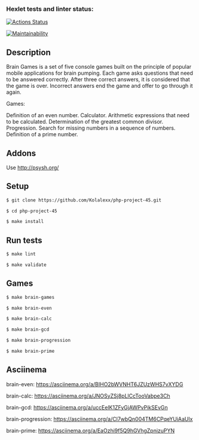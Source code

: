 ### Hexlet tests and linter status:
[![Actions Status](https://github.com/Kolalexx/php-project-45/workflows/hexlet-check/badge.svg)](https://github.com/Kolalexx/php-project-45/actions)

[![Maintainability](https://api.codeclimate.com/v1/badges/c991c9eb8e852ed30d05/maintainability)](https://codeclimate.com/github/Kolalexx/php-project-45/maintainability)

## Description

Brain Games is a set of five console games built on the principle of popular mobile applications for brain pumping. Each game asks questions that need to be answered correctly. After three correct answers, it is considered that the game is over. Incorrect answers end the game and offer to go through it again.

Games:

Definition of an even number.
Calculator. Arithmetic expressions that need to be calculated.
Determination of the greatest common divisor.
Progression. Search for missing numbers in a sequence of numbers.
Definition of a prime number.

## Addons

Use <http://psysh.org/>

## Setup

```sh
$ git clone https://github.com/Kolalexx/php-project-45.git

$ cd php-project-45

$ make install
```

## Run tests

```sh
$ make lint

$ make validate
```

## Games

```sh
$ make brain-games

$ make brain-even

$ make brain-calc

$ make brain-gcd

$ make brain-progression

$ make brain-prime
```

## Asciinema

brain-even:
https://asciinema.org/a/BIHO2bWVNHT6JZUzWHS7vXYDG

brain-calc:
https://asciinema.org/a/JNOSyZSj8pLlCcTooVabpe3Ch

brain-gcd:
https://asciinema.org/a/uccEelK1ZFyGjAWPvPikSEvGn

brain-progression:
https://asciinema.org/a/Cl7wbQn004TM6CPqeYUiAaUlx

brain-prime:
https://asciinema.org/a/EaOzhi9f5Q9hGVhgZpnizuPYN